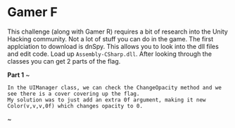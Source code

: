 # Gamer F

This challenge (along with Gamer R) requires a bit of research into the Unity Hacking community. Not a lot of stuff you can do in the game.
The first applciation to download is dnSpy. This allows you to look into the dll files and edit code. Load up `Assembly-CSharp.dll`.
After looking through the classes you can get 2 parts of the flag.

**Part 1**
~[](https://i.gyazo.com/837493d153dc130e48106d9f45b4c63b.png)

```
In the UIManager class, we can check the ChangeOpacity method and we see there is a cover covering up the flag.
My solution was to just add an extra 0f argument, making it new Color(v,v,v,0f) which changes opacity to 0.
```

~[](https://i.gyazo.com/8d46d6db8fafe5a0896406d718934fe4.png)